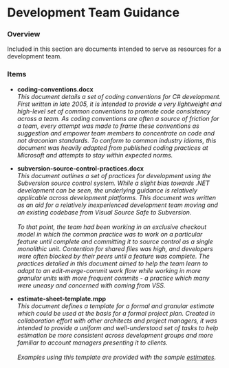 # Development Team Guidance #

### Overview ###

Included in this section are documents intended to serve as resources for a development team.

### Items ###

* **coding-conventions.docx**
  <br />_This document details a set of coding conventions for C# development.  First written in late 2005, it is intended to provide a very lightweight and high-level set of common conventions to promote code consistency across a team.  As coding conventions are often a source of friction for a team, every attempt was made to frame these conventions as suggestion and empower team members to concentrate on code and not draconian standards.  To conform to common industry idioms, this document was heavily adapted from published coding practices at Microsoft and attempts to stay within expected norms._
  
* **subversion-source-control-practices.docx**
  <br />_This document outlines a set of practices for development using the Subversion source control system.  While a slight bias towards .NET development can be seen, the underlying guidance is relatively applicable across development platforms.  This document was written as an aid for a relatively inexperienced development team moving and an existing codebase from Visual Source Safe to Subversion._<br />
  <br />_To that point, the team had been working in an exclusive checkout model in which the common practice was to work on a particular feature until complete and committing it to source control as a single monolithic unit.  Contention for shared files was high, and developers were often blocked by their peers until a feature was complete.  The practices detailed in this document aimed to help the team learn to adapt to an edit-merge-commit work flow while working in more granular units with more frequent commits - a practice which many were uneasy and concerned with coming from VSS._
  
* **estimate-sheet-template.mpp**
  <br />_This document defines a template for a formal and granular estimate which could be used at the basis for a formal project plan.  Created in collaboration effort with other architects and project managers, it was intended to provide a uniform and well-understood set of tasks to help estimation be more consistent across development groups and more familiar to account managers presenting it to clients._<br />
  <br />_Examples using this template are provided with the sample [estimates](../estimates "estimates")._